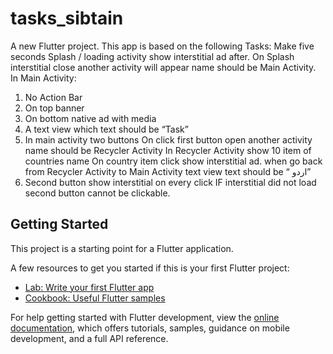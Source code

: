 # tasks_sibtain

A new Flutter project. This app is based on the following Tasks:
Make five seconds Splash / loading activity show interstitial ad after.
On Splash interstitial close another activity will appear name should be Main Activity.
In Main Activity:
1.	No Action Bar
2.	On top banner
3.	On bottom native ad with media
4.	A text view which text should be “Task”
5.	In main activity two buttons
      On click first button open another activity name should be Recycler Activity
      In Recycler Activity show 10 item of countries name
      On country item click show interstitial ad.
      when go back from Recycler Activity to Main Activity text view text should be “ اردو”
6. Second button show interstitial on every click IF interstitial did not load second button cannot be clickable.

## Getting Started

This project is a starting point for a Flutter application.

A few resources to get you started if this is your first Flutter project:

- [Lab: Write your first Flutter app](https://docs.flutter.dev/get-started/codelab)
- [Cookbook: Useful Flutter samples](https://docs.flutter.dev/cookbook)

For help getting started with Flutter development, view the
[online documentation](https://docs.flutter.dev/), which offers tutorials,
samples, guidance on mobile development, and a full API reference.
